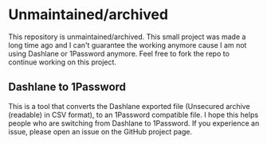 # Unmaintained/archived
This repository is unmaintained/archived. This small project was made a long time ago and I can't guarantee the working anymore cause I am not using Dashlane or 1Password anymore. Feel free to fork the repo to continue working on this project. 

## Dashlane to 1Password

This is a tool that converts the Dashlane exported file (Unsecured archive (readable) in CSV format), to an 1Password compatible file. I hope this helps people who are switching from Dashlane to 1Password. If you experience an issue, please open an issue on the GitHub project page.
